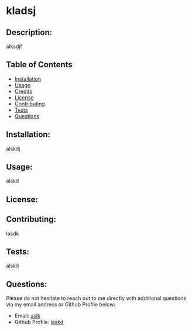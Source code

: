 # kladsj
  
  ## Description:
  alksdjf

  ## Table of Contents

  * [Installation](#installation)
  * [Usage](#usage)
  * [Credits](#credits)
  * [License](#license)
  * [Contributing](#contributing)
  * [Tests](#tests)
  * [Questions](#questions)

  ## Installation:
  alskdj

  ## Usage:
  alskd

  ## License:

  ## Contributing:
  lasdk

  ## Tests:
  alskd

  ## Questions:
  Please do not hesitate to reach out to me directly with additional questions via my email address or Github Profile below:
  
  * Email: [aslk](mailto:aslk) 
  * Github Profile: [laskd](https://github.com/laskd)
  

